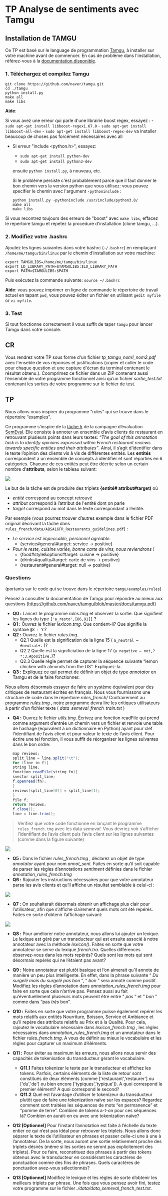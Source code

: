 # TP Analyse de sentiments avec Tamgu

## Installation de TAMGU

Ce TP est basé sur le language de programmation [Tamgu]([Optionnel]), à installer sur votre machine avant de commencer. En cas de problème dans l'installation, référez-vous à la [documentation disponible](https://github.com/naver/tamgu/blob/master/README.md#compiling).

### 1. Téléchargez et compilez Tamgu

````
git clone https://github.com/naver/tamgu.git
cd ./tamgu
python install.py
make all
make libs
````

**Aide**:

Si vous avez une erreur qui parle d'une librairie boost regex, essayez :
    - `sudo apt-get install libboost-regex1.67.0`
    - `sudo apt-get install libboost-all-dev`
    - `sudo apt-get install libboost-regex-dev` va installer beaucoup de choses pas forcément nécessaires avec all 

- Si erreur "include <python.h>", essayez:
    - `sudo apt-get install python-dev`
    - `sudo apt-get install python3-dev`

    ensuite `python install.py`, à nouveau, etc.

    Si le problème persiste c'est probablement parce que il faut donner le bon chemin vers la version python que vous utilisez: vous pouvez specifier le chemin avec l'argument `-pythoninclude` :
    ```
    python install.py -pythoninclude /usr/include/python3.8/
    make all
    make libs
    ```
Si vous recontrez toujours des erreurs de "boost" avec `make libs`, effacez le repertoire tamgu et repetez la procedure d'installation (clone tamgu, ...).

### 2. Modifiez votre .bashrc

Ajoutez les lignes suivantes dans votre bashrc (`~/.bashrc`) en remplaçant `/home/me/tamgu/bin/linux` par le
chemin d'installation sur votre machine:

```
export TAMGULIBS=/home/me/tamgu/bin/linux
export LD_LIBRARY_PATH=$TAMGULIBS:$LD_LIBRARY_PATH
export PATH=$TAMGULIBS:$PATH
```

Puis exécutez la commande suivante: `source ~/.bashrc`

**Aide**: vous pouvez imprimer en ligne de commande le répertoire de travail actuel en tapant `pwd`, vous pouvez éditer un fichier en utilisant  `gedit myfile` or `vi myfile`.


### 3. Test

Si tout fonctionne correctement il vous suffit de taper `tamgu` pour lancer Tamgu dans votre console.

## CR

Vous rendrez votre TP sous forme d'un fichier _tp_tamgu_nom1_nom2.pdf_ avec l'enseble de vos réponses et justifications (copier et coller le code pour chaque question et une capture d'écran du terminal contenant le résultat obtenu.). Coomprimez ce fichier dans un ZIP contenant aussi l’ensemble de votre programme fonctionnel ainsi qu’un fichier _sortie_test.txt_ contenant les sorties de votre programme sur le fichier de test.

## TP

Nous allons nous inspirer du programme “rules” qui se trouve dans le répertoire “examples”.

Ce programme s’inspire de la [tâche 5](http://alt.qcri.org/semeval2016/task5/) de la campagne d’évaluation [SemEval](http://alt.qcri.org/semeval2016/). Elle consiste à
annoter un ensemble d’avis clients de restaurant en retrouvant plusieurs points dans leurs textes:
_“The goal of this annotation task is to identify opinions expressed within French restaurant reviews
towards specific entities and their attributes”_. Ainsi, il s’agit d’identifier dans le texte l’opinion des
clients vis à vis de différentes entités. Les **entités** correspondent à un ensemble de concepts à
identifier et sont réparties en 6 catégories. Chacune de ces entités peut être décrite selon un certain nombre d’**attributs**, selon le tableau suivant:

![](assets/tp_tamgu-e98e4047.png)


Le but de la tâche est de produire des triplets **{entité# attribut#target)** où

- _entité_ correspond au concept retrouvé
- _attribut_ correspond à l’attribut de l'entité dont on parle
- _target_ correspond au mot dans le texte correspondant à l’entité.

Par exemple (vous pourrez trouver d’autres exemple dans le fichier PDF original décrivant la tâche
dans `rules_french/data/ABSA16FR_Restaurants_guidelines.pdf`) :

- _Le service est impeccable, personnel agréable._
    - {service#general#target: service → positive}
- _Pour le reste, cuisine variée, bonne carte de vins, nous reviendrons !_
    - {food#style&options#target: cuisine → positive}
    - {drinks#quality#target: carte de vins → positive}
    - {restaurant#general#target: null → positive}


### Questions
(portants sur le code qui se trouve dans le répertoire `tamgu/examples/rules`)

Pensez à consulter la documentation de Tamgu pour répondre au mieux aux questions
(https://github.com/naver/tamgu/blob/master/docs/tamgu.pdf)

- **Q0 :** Lancez le programme _rules.tmg_ et observez la sortie.
    Que signifient les lignes du type `['a_resto',[86,91]]` ?
- **Q1 :** Ouvrez le fichier _lexicon.tmg_.
    Que contient-il? Que signifie la syntaxe `@X ← Y`.?
- **Q2 :** Ouvrez le fichier _rules.tmg_.
    - Q2.1 Quelle est la signification de la ligne 15 ( `a_neutral ← #neutral+.` )?
    - Q2.2 Quelle est la significiation de la ligne 17 (`a_negative ← not,?*:3,#positive.`)?
    - Q2.3 Quelle règle permet de capturer la séquence suivante “lemon chicken with almonds from the US”. Expliquez-la.
- **Q3 :** Expliquez ce qui permet de définir un objet de type _annotator_ en Tamgu et de le faire fonctionner.

Nous allons désormais essayer de faire un système équivalent pour des critiques de restaurant
écrites en français. Nous vous fournissons une structure de code dans le répertoire _rules_french/_
Contrairement au programme _rules.tmg_ , notre programme devra lire les critiques utilisateurs à partir
d’un fichier texte ( _data_semeval_french_train.txt_ )

- **Q4 :** Ouvrez le fichier _utils.tmg_. Écrivez une fonction readFile qui prend comme argument d’entrée un chemin vers un fichier et renvoie une table de hashage (équivalent à un dictionnaire en Python) ayant pour clef l’identifiant de l’avis client et pour valeur le texte de l’avis client. Pour écrire une tel fonction, il vous suffit de réorganiser les lignes suivantes dans le bon ordre:

    ```java
    map reviews;
    split_line = line.split("\t");
    for (line in f){
    string line;
    function readFile(string fn){
    svector split_line;  
    f.openread(fn);
    }
    reviews[split_line[0]] = split_line[1];
    }
    file f;
    return reviews;
    f.close();
    line = line.trim();
    ```

> Vérifiez que votre code fonctionne en lançant le programme `rules_french.tmg` avec les data _semeval_. Vous devriez voir s’afficher l’identifiant de l’avis client puis l’avis client sur les lignes suivantes (comme dans la figure suivante)

![](assets/tp_tamgu-5ea17ddf.png)


- **Q5 :** Dans le fichier _rules_french.tmg_ , déclarez un objet de type _annotator_ ayant pour nom _annot_sent._ Faites en sorte qu’il soit capable de parser les règles d’annotations     _sentiment_ définies dans le fichier _annotation_rules_french.tmg_
- **Q6 :** Rajouter les instructions nécessaires pour que votre annotateur parse les avis clients et qu’il affiche un résultat semblable à celui-ci :

![](assets/tp_tamgu-120d9237.png)

- **Q7 :** On souhaiterait désormais obtenir un affichage plus clair pour l’utilisateur, afin que s’affiche clairement quels mots ont été repérés. Faites en sorte d’obtenir l’affichage suivant:

![](assets/tp_tamgu-99ebcff6.png)

- **Q8 :** Pour améliorer notre annotateur, nous allons lui ajouter un lexique. Le lexique est géré par un transducteur qui est ensuite associé à notre annotateur avec la méthode _lexicon()_. Faites en sorte que votre annotateur se serve du lexique _french.tra_. Quelles différences observez-vous dans les mots repérés? Quels sont les mots qui sont désormais repérés qui ne l’étaient pas avant?

- **Q9 :** Notre annotateur est plutôt basique et l’on aimerait qu’il annote de manière un peu plus intelligente. En effet, dans la phrase suivante “ _Du surgelé mais du surgelé pas bon_ ”, “ _bon_ ” sera annoté comme positif. Modifiez les règles d’annotation dans _annotation_rules_french.tmg_ pour faire en sorte que cela n’arrive pas. Pensez aussi au fait qu’éventuellement plusieurs mots peuvent être entre “ _pas_ ” et “ _bon_ ” comme dans “pas _très_ bon”.

- **Q10 :** Faites en sorte que votre programme puisse également repérer les mots relatifs aux entités Nourriture, Boisson, Service et Ambiance et qu’il repère des attributs relatifs au Prix et à la Qualité. Pour cela, rajoutez le vocabulaire nécessaire dans _lexicon_french.tmg_ , les règles nécessaires dans _annotation_rules_french.tmg_ et un annotateur dans le fichier _rules_french.tmg._ A vous de définir au mieux le vocabulaire et les règles pour capturer un maximum d’éléments.

- **Q11 :**  Pour éviter au maximum les erreurs, nous allons nous servir des capacités de tokenisation du transducteur gérant le vocabulaire.
  - **Q11.1** Faites tokenizer le texte par le transducteur et affichez les tokens. Parfois, certains éléments de la liste de retour sont constitués de deux éléments (comme ['restaurant','restaurer'] ou ['du','de'] ou bien encore ['typiques','typique']). A quoi correspond le premier élément? A quoi correspond le second?
  - **Q11.2** Quel est l’avantage d’utiliser le tokenizeur du transducteur plutôt que de faire une tokenization naïve sur les espaces? Regardez comment sont traitées les séquences de mots “en permanence” et “pomme de terre”. Combien de tokens a-t-on pour ces séquences là? Combien en aurait-on eu avec une tokenization naïve?

- **Q12 [Optionnel]** Pour l’instant l’annotation est faite à l’échelle du texte entier ce qui n’est pas idéal pour retrouver les triplets. Nous allons donc séparer le texte de l’utilisateur en phrases et passer celle-ci une à une à l’annotateur. De la sorte, nous auront une sortie relativement proche des triplets désirés (même si les sorties ne seront pas explicitement des triplets). Pour ce faire, reconstituez des phrases à partir des tokens obtenus avec le transducteur en considérant les caractères de ponctuation comme des fins de phrases. Quels caractères de ponctuation avez-vous sélectionnés?

- **Q13 [Optionnel]** Modifiez le lexique et les règles de sorte d’obtenir les meilleurs triplets par phrase. Une fois que vous pensez avoir fini, testez votre programme sur le fichier _./data/data_semeval_french_test.txt_.

